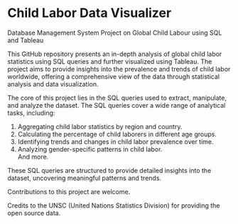 # Child Labor Data Visualizer
Database Management System Project on Global Child Labour using SQL and Tableau

This GitHub repository presents an in-depth analysis of global child labor statistics using SQL queries and further visualized using Tableau. The project aims to provide insights into the prevalence and trends of child labor worldwide, offering a comprehensive view of the data through statistical analysis and data visualization.

The core of this project lies in the SQL queries used to extract, manipulate, and analyze the dataset. The SQL queries cover a wide range of analytical tasks, including:

1. Aggregating child labor statistics by region and country.  
2. Calculating the percentage of child laborers in different age groups.   
3. Identifying trends and changes in child labor prevalence over time.   
4. Analyzing gender-specific patterns in child labor.  
And more.

These SQL queries are structured to provide detailed insights into the dataset, uncovering meaningful patterns and trends.

Contributions to this project are welcome.     

Credits to the UNSC (United Nations Statistics Division) for providing the open source data.
